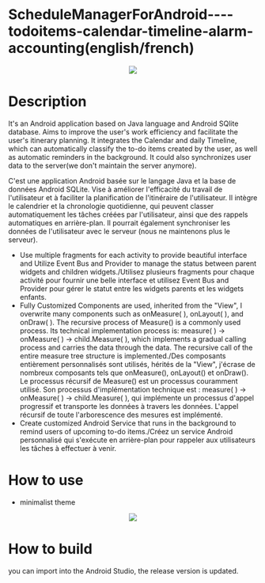 # ScheduleManagerForAndroid----todoitems-calendar-timeline-alarm-accounting(english/french)

<div align=center>
<img src="https://user-images.githubusercontent.com/53630148/193409294-eb907c2d-078a-4e0b-ac90-6e9590bbb28f.png">
</div>

# Description
It's an Android application based on Java language and Android SQlite database. Aims to improve the user's work efficiency and facilitate the user's itinerary planning. 
It integrates the Calendar and daily Timeline, which can automatically classify the to-do items created by the user, as well as automatic reminders in the background. 
It could also synchronizes user data to the server(we don't maintain the server anymore).  

C'est une application Android basée sur le langage Java et la base de données Android SQLite. Vise à améliorer l'efficacité du travail de l'utilisateur et à faciliter la planification de l'itinéraire de l'utilisateur.
Il intègre le calendrier et la chronologie quotidienne, qui peuvent classer automatiquement les tâches créées par l'utilisateur, ainsi que des rappels automatiques en arrière-plan.
Il pourrait également synchroniser les données de l'utilisateur avec le serveur (nous ne maintenons plus le serveur).

-	Use multiple fragments for each activity to provide beautiful interface and Utilize Event Bus and Provider to manage the status between parent widgets and children widgets./Utilisez plusieurs fragments pour chaque activité pour fournir une belle interface et utilisez Event Bus and Provider pour gérer le statut entre les widgets parents et les widgets enfants.  
-	Fully Customized Components are used, inherited from the "View", I overwrite many components such as onMeasure( ), onLayout( ), and onDraw( ). The recursive process of Measure() is a commonly used process. Its technical implementation process is: measure( ) → onMeasure( ) → child.Measure( ), which implements a gradual calling process and carries the data through the data. The recursive call of the entire measure tree structure is implemented./Des composants entièrement personnalisés sont utilisés, hérités de la "View", j'écrase de nombreux composants tels que onMeasure(), onLayout() et onDraw(). Le processus récursif de Measure() est un processus couramment utilisé. Son processus d'implémentation technique est : measure( ) → onMeasure( ) → child.Measure( ), qui implémente un processus d'appel progressif et transporte les données à travers les données. L'appel récursif de toute l'arborescence des mesures est implémenté.  
-	Create customized Android Service that runs in the background to remind users of upcoming to-do items./Créez un service Android personnalisé qui s'exécute en arrière-plan pour rappeler aux utilisateurs les tâches à effectuer à venir.  

# How to use
- minimalist theme  
<div align=center>
<img src="https://user-images.githubusercontent.com/53630148/193410415-79bab4d6-0147-4ce7-bdaf-bae88b5d735f.gif">
</div>



# How to build
you can import into the Android Studio, the release version is updated.
